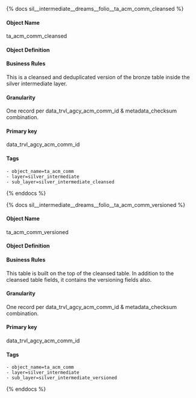{% docs sil__intermediate__dreams__folio__ta_acm_comm_cleansed %}

#### Object Name
ta_acm_comm_cleansed

#### Object Definition


#### Business Rules
This is a cleansed and deduplicated version of the bronze table inside the silver intermediate layer.

#### Granularity
One record per data_trvl_agcy_acm_comm_id & metadata_checksum combination.

#### Primary key
data_trvl_agcy_acm_comm_id

#### Tags
    - object_name=ta_acm_comm
    - layer=silver_intermediate
    - sub_layer=silver_intermediate_cleansed

{% enddocs %}

{% docs sil__intermediate__dreams__folio__ta_acm_comm_versioned %}

#### Object Name
ta_acm_comm_versioned

#### Object Definition


#### Business Rules
This table is built on the top of the cleansed table. In addition to the cleansed table fields, it contains the versioning fields also.

#### Granularity
One record per data_trvl_agcy_acm_comm_id & metadata_checksum combination.

#### Primary key
data_trvl_agcy_acm_comm_id

#### Tags
    - object_name=ta_acm_comm
    - layer=silver_intermediate
    - sub_layer=silver_intermediate_versioned

{% enddocs %}